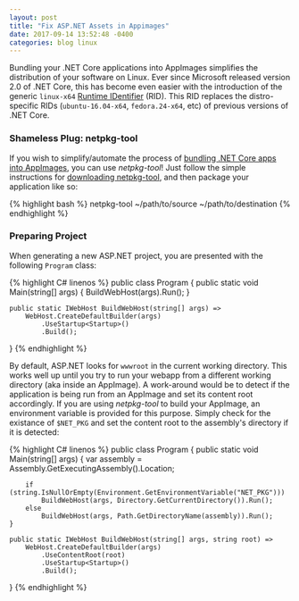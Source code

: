 ```yaml
---
layout: post
title: "Fix ASP.NET Assets in Appimages"
date: 2017-09-14 13:52:48 -0400
categories: blog linux
---
```


Bundling your .NET Core applications into AppImages simplifies the distribution of your software on Linux. Ever since Microsoft released version 2.0 of .NET Core, this has become even easier with the introduction of the generic `linux-x64` [Runtime IDentifier](https://github.com/dotnet/docs/blob/master/docs/core/rid-catalog.md#linux-rids) (RID). This RID replaces the distro-specific RIDs (`ubuntu-16.04-x64`, `fedora.24-x64`, etc) of previous versions of .NET Core.

### Shameless Plug: netpkg-tool

If you wish to simplify/automate the process of [bundling .NET Core apps into AppImages](https://github.com/AppImage/AppImageKit/wiki/Bundling-.NET-Core-apps), you can use *netpkg-tool*! Just follow the simple instructions for [downloading netpkg-tool](https://github.com/phil-harmoniq/netpkg-tool#released-binary), and then package your application like so:

{% highlight bash %}
netpkg-tool ~/path/to/source ~/path/to/destination
{% endhighlight %}

### Preparing Project

When generating a new ASP.NET project, you are presented with the following `Program` class:

{% highlight C# linenos %}
public class Program
{
    public static void Main(string[] args)
    {
        BuildWebHost(args).Run();
    }

    public static IWebHost BuildWebHost(string[] args) =>
        WebHost.CreateDefaultBuilder(args)
            .UseStartup<Startup>()
            .Build();
}
{% endhighlight %}

By default, ASP.NET looks for `wwwroot` in the current working directory. This works well up until you try to run your webapp from a different working directory (aka inside an AppImage). A work-around would be to detect if the application is being run from an AppImage and set its content root accordingly. If you are using *netpkg-tool* to build your AppImage, an environment variable is provided for this purpose. Simply check for the existance of `$NET_PKG` and set the content root to the assembly's directory if it is detected:

{% highlight C# linenos %}
public class Program
{
    public static void Main(string[] args)
    {
        var assembly = Assembly.GetExecutingAssembly().Location;

        if (string.IsNullOrEmpty(Environment.GetEnvironmentVariable("NET_PKG")))
            BuildWebHost(args, Directory.GetCurrentDirectory()).Run();
        else
            BuildWebHost(args, Path.GetDirectoryName(assembly)).Run();
    }

    public static IWebHost BuildWebHost(string[] args, string root) =>
        WebHost.CreateDefaultBuilder(args)
            .UseContentRoot(root)
            .UseStartup<Startup>()
            .Build();
}
{% endhighlight %}